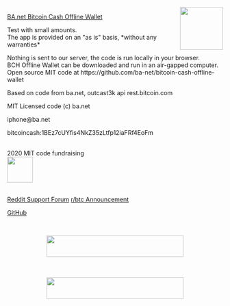 

<a href="https://ba.net/bitcoin-cash-offline-wallet/">
<img src=https://ba.net/offline-bch/bchvault.png width=100 height=100 border=0 align=right>
</a>

<p><a href="https://ba.net/bitcoin-cash-offline-wallet/">BA.net Bitcoin Cash Offline Wallet</a>


<p>Test with small amounts. 
<br>The app is provided on an "as is" basis, *without any warranties*

<p>Nothing is sent to our server, the code is run locally in your browser.
<br>BCH Offline Wallet can be downloaded and run in an air-gapped computer. 
<br>Open source MIT code at https://github.com/ba-net/bitcoin-cash-offline-wallet

        
<p>Based on code from ba.net, outcast3k api rest.bitcoin.com

<p>MIT Licensed code (c) ba.net

<p>iphone@ba.net

<p>bitcoincash:1BEz7cUYfis4NkZ35zLtfp12iaFRf4EoFm

<br>2020 MIT code fundraising                                                   
<a href="https://ba.net/bitcoin-cash-offline-wallet/#fundraise" target=_blank>
<img src="https://ba.net/bchpay/button/fundraise.gif" width=60 height=60 border=0></a>     

<p><br><a href="https://reddit.com/r/adblockvpn/" target=_blank>Reddit Support Forum</a> <a href="https://www.reddit.com/r/btc/comments/7zu73p/bitcoin_cash_offline_wallet_beta/">r/btc Announcement</a>  

<p><a href="https://github.com/ba-net/bitcoin-cash-offline-wallet" target=_blank> 
GitHub</a>      

<p><br>


<center>
<a href="https://ba.net/bitcoin-pay-button/"
target=_top>
<img src="https://ba.net/ads/banner/bchpay.gif" width=320 height=50 border=0>
</a><!/center>

<p><br><br>
<a href="https://ba.net/bitcoin-pay-button/"
target=_top>
<img src="https://ba.net/ads/banner/bchpay2.gif" width=320 height=50 border=0>
</a></center>

<p><br>
<p><br>